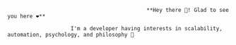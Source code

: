                                                 **Hey there 👋! Glad to see you here ❤️**

                        I'm a developer having interests in scalability, automation, psychology, and philosophy 🤩                    
